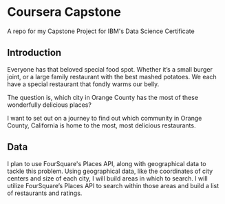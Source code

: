 # Coursera Capstone

A repo for my Capstone Project for IBM's Data Science Certificate


## Introduction

Everyone has that beloved special food spot. Whether it’s a small burger joint, or a large family restaurant with the best mashed potatoes. We each have a special restaurant that fondly warms our belly.  

The question is, which city in Orange County has the most of these wonderfully delicious places? 

I want to set out on a journey to find out which community in Orange County, California is home to the most, most delicious restaurants. 

## Data

I plan to use FourSquare's Places API, along with geographical data to tackle this problem. Using geographical data, like the coordinates of city centers and size of each city, I will build areas in which to search. I will utilize FourSquare’s Places API to search within those areas and build a list of restaurants and ratings.

